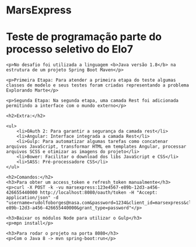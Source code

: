 # MarsExpress

<h1>Teste de programação parte do processo seletivo do Elo7</h1>
	
	<p>No desafio foi utilizada a linguagem <b>Java versão 1.8</b> na estrutura de um projeto Spring Boot Maven</p>
	
	<p>Primeira Etapa: Para atender a primeira etapa do teste algumas classes de modelo e seus testes foram criadas representando a problema Explorando Marte</p>
	
	<p>Segunda Etapa: Na segunda etapa, uma camada Rest foi adicionada permitindo a interface com o mundo externo</p>
	
	<h2>Extra:</h2>
	
	<ul>
		<li>OAuth 2: Para garantir a segurança da camada rest</li>
		<li>Angular: Interface integrada a camada Rest</li>
		<li>Gulp: Para automatizar algumas tarefas como concatenar arquivos JavaScript, transformar HTML em templates Angular, processar arquivos SCSS e otimizar as imagens do projeto</li>
		<li>Bower: Facilitar o download dos libs JavaScript e CSS</li>
		<li>SASS: Pré-processadore CSS</li>
	</ul>
	
	<h2>Comandos:</h2>
	<h3>Para obter um access_token e refresh_token manualmente</h3>
	<p>curl -X POST -k -vu marsexpress:123e4567-e89b-12d3-a456-426655440000 http://localhost:8080/oauth/token -H "Accept: application/json" -d "username=rudolfoborges@nasa.com&password=1234&client_id=marsexpress&client_secret=123e4567-e89b-12d3-a456-426655440000&grant_type=password"</p>
	
	<h3>Baixar os módulos Node para utilizar o Gulp</h3>
	<p>mpn install</p>
	
	<h3>Para rodar o projeto na porta 8080</h3>
	<p>Com o Java 8 -> mvn spring-boot:run</p>
